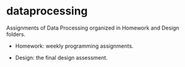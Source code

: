 # dataprocessing

Assignments of Data Processing organized
 in Homework and Design folders.
 
 - Homework: weekly programming assignments.
 
 - Design: the final design assessment.